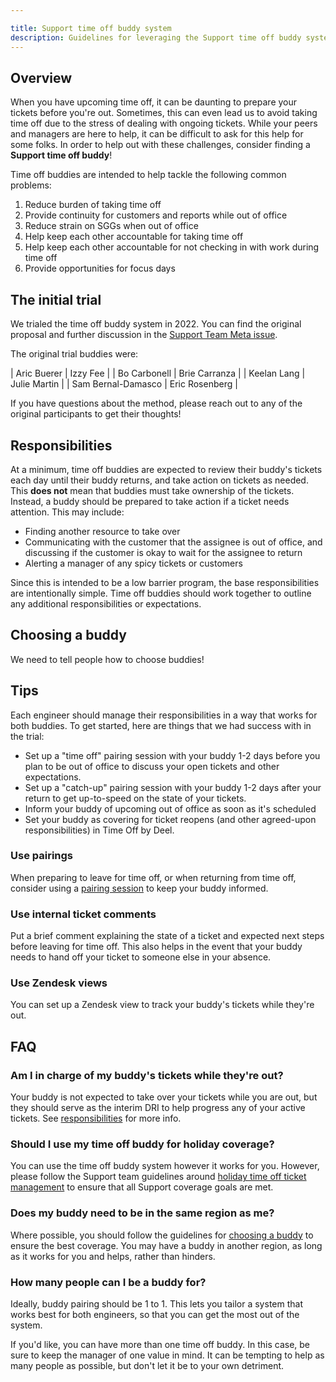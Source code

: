 ```yaml
---

title: Support time off buddy system
description: Guidelines for leveraging the Support time off buddy system
---
```


## Overview

When you have upcoming time off, it can be daunting to prepare your tickets
before you're out. Sometimes, this can even lead us to avoid taking time off due
to the stress of dealing with ongoing tickets. While your peers and managers are
here to help, it can be difficult to ask for this help for some folks. In order
to help out with these challenges, consider finding a **Support time off buddy**!

Time off buddies are intended to help tackle the following common problems:

1. Reduce burden of taking time off
1. Provide continuity for customers and reports while out of office
1. Reduce strain on SGGs when out of office
1. Help keep each other accountable for taking time off
1. Help keep each other accountable for not checking in with work during time off
1. Provide opportunities for focus days

## The initial trial

We trialed the time off buddy system in 2022. You can find the original proposal
and further discussion in the
[Support Team Meta issue](https://gitlab.com/gitlab-com/support/support-team-meta/-/issues/4481).

The original trial buddies were:

| Aric Buerer        | Izzy Fee       |
| Bo Carbonell       | Brie Carranza  |
| Keelan Lang        | Julie Martin   |
| Sam Bernal-Damasco | Eric Rosenberg |

If you have questions about the method, please reach out to any of the original
participants to get their thoughts!

## Responsibilities

At a minimum, time off buddies are expected to review their buddy's tickets each
day until their buddy returns, and take action on tickets as needed. This
**does not** mean that buddies must take ownership of the tickets. Instead, a
buddy should be prepared to take action if a ticket needs attention. This may
include:

- Finding another resource to take over
- Communicating with the customer that the assignee is out of office, and
discussing if the customer is okay to wait for the assignee to return
- Alerting a manager of any spicy tickets or customers

Since this is intended to be a low barrier program, the base responsibilities
are intentionally simple. Time off buddies should work together to outline any
additional responsibilities or expectations.

## Choosing a buddy

We need to tell people how to choose buddies!

## Tips

Each engineer should manage their responsibilities in a way that works for
both buddies. To get started, here are things that we had success with in the
trial:

- Set up a "time off" pairing session with your buddy 1-2 days before you plan
to be out of office to discuss your open tickets and other expectations.
- Set up a "catch-up" pairing session with your buddy 1-2 days after your return
to get up-to-speed on the state of your tickets.
- Inform your buddy of upcoming out of office as soon as it's scheduled
- Set your buddy as covering for ticket reopens (and other agreed-upon
responsibilities) in Time Off by Deel.

### Use pairings

When preparing to leave for time off, or when returning from time off, consider
using a [pairing session](https://gitlab.com/gitlab-com/support/support-pairing/)
to keep your buddy informed.

### Use internal ticket comments

Put a brief comment explaining the state of a ticket and expected next steps
before leaving for time off. This also helps in the event that your buddy needs
to hand off your ticket to someone else in your absence.

### Use Zendesk views

You can set up a Zendesk view to track your buddy's tickets while they're out.

## FAQ

### Am I in charge of my buddy's tickets while they're out?

Your buddy is not expected to take over your tickets while you are out, but they
should serve as the interim DRI to help progress any of your active tickets.
See [responsibilities](#responsibilities) for more info.

### Should I use my time off buddy for holiday coverage?

You can use the time off buddy system however it works for you. However, please
follow the Support team guidelines around
[holiday time off ticket management](/handbook/support/support-time-off#how-support-handles-holidays)
to ensure that all Support coverage goals are met.

### Does my buddy need to be in the same region as me?

Where possible, you should follow the guidelines for
[choosing a buddy](#choosing-a-buddy) to ensure the best coverage. You may have
a buddy in another region, as long as it works for you and helps, rather than
hinders.

### How many people can I be a buddy for?

Ideally, buddy pairing should be 1 to 1. This lets you tailor a system that
works best for both engineers, so that you can get the most out of the system.

If you'd like, you can have more than one time off buddy. In this case, be sure
to keep the manager of one value in mind. It can be tempting to help as many
people as possible, but don't let it be to your own detriment.

